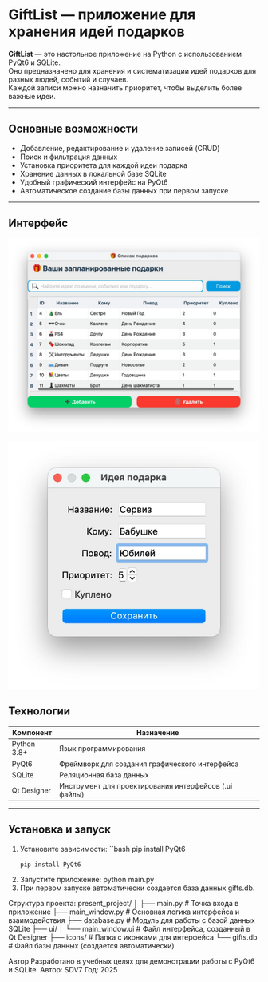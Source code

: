 # GiftList — приложение для хранения идей подарков

**GiftList** — это настольное приложение на Python с использованием PyQt6 и SQLite.  
Оно предназначено для хранения и систематизации идей подарков для разных людей, событий и случаев.  
Каждой записи можно назначить приоритет, чтобы выделить более важные идеи.

---

## Основные возможности

- Добавление, редактирование и удаление записей (CRUD)
- Поиск и фильтрация данных
- Установка приоритета для каждой идеи подарка
- Хранение данных в локальной базе SQLite
- Удобный графический интерфейс на PyQt6
- Автоматическое создание базы данных при первом запуске

---

## Интерфейс
![Интерфейс главной страницы](photo/interface_1.jpg)

![Интерфейс добавление новой записи](photo/inerface_2.jpg)

## Технологии

| Компонент | Назначение |
|------------|------------|
| Python 3.8+ | Язык программирования |
| PyQt6 | Фреймворк для создания графического интерфейса |
| SQLite | Реляционная база данных |
| Qt Designer | Инструмент для проектирования интерфейсов (.ui файлы) |

---

## Установка и запуск

1. Установите зависимости:
``bash
   pip install PyQt6
   ```bash
   pip install PyQt6
    ```
2. Запустите приложение:
python main.py
3. При первом запуске автоматически создается база данных gifts.db.

Структура проекта:
present_project/
│
├── main.py                # Точка входа в приложение
├── main_window.py         # Основная логика интерфейса и взаимодействия
├── database.py            # Модуль для работы с базой данных SQLite
├── ui/
│   └── main_window.ui     # Файл интерфейса, созданный в Qt Designer
├── icons/                 # Папка с иконками для интерфейса
└── gifts.db               # Файл базы данных (создается автоматически)


Автор
Разработано в учебных целях для демонстрации работы с PyQt6 и SQLite.
Автор: SDV7
Год: 2025
